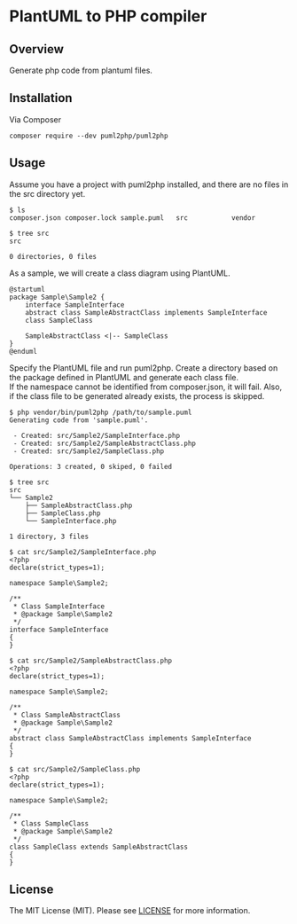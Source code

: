 # PlantUML to PHP compiler

## Overview
Generate php code from plantuml files.

## Installation
Via Composer
```shell
composer require --dev puml2php/puml2php
```

## Usage
Assume you have a project with puml2php installed, and there are no files in the src directory yet.
```shell
$ ls
composer.json composer.lock sample.puml   src           vendor

$ tree src
src

0 directories, 0 files
```
As a sample, we will create a class diagram using PlantUML.
```puml
@startuml
package Sample\Sample2 {
    interface SampleInterface
    abstract class SampleAbstractClass implements SampleInterface
    class SampleClass

    SampleAbstractClass <|-- SampleClass
}
@enduml
```
Specify the PlantUML file and run puml2php. Create a directory based on the package defined in PlantUML and generate each class file.  
If the namespace cannot be identified from composer.json, it will fail. Also, if the class file to be generated already exists, the process is skipped.
```shell
$ php vendor/bin/puml2php /path/to/sample.puml
Generating code from 'sample.puml'.

 - Created: src/Sample2/SampleInterface.php
 - Created: src/Sample2/SampleAbstractClass.php
 - Created: src/Sample2/SampleClass.php

Operations: 3 created, 0 skiped, 0 failed
```
```shell
$ tree src
src
└── Sample2
    ├── SampleAbstractClass.php
    ├── SampleClass.php
    └── SampleInterface.php

1 directory, 3 files
```
```shell
$ cat src/Sample2/SampleInterface.php
<?php
declare(strict_types=1);

namespace Sample\Sample2;

/**
 * Class SampleInterface
 * @package Sample\Sample2
 */
interface SampleInterface
{
}
```
```shell
$ cat src/Sample2/SampleAbstractClass.php
<?php
declare(strict_types=1);

namespace Sample\Sample2;

/**
 * Class SampleAbstractClass
 * @package Sample\Sample2
 */
abstract class SampleAbstractClass implements SampleInterface
{
}
```
```shell
$ cat src/Sample2/SampleClass.php
<?php
declare(strict_types=1);

namespace Sample\Sample2;

/**
 * Class SampleClass
 * @package Sample\Sample2
 */
class SampleClass extends SampleAbstractClass
{
}
```

## License
The MIT License (MIT). Please see [LICENSE](https://github.com/tasuku43/puml2php/blob/main/LICENSE) for more information.
